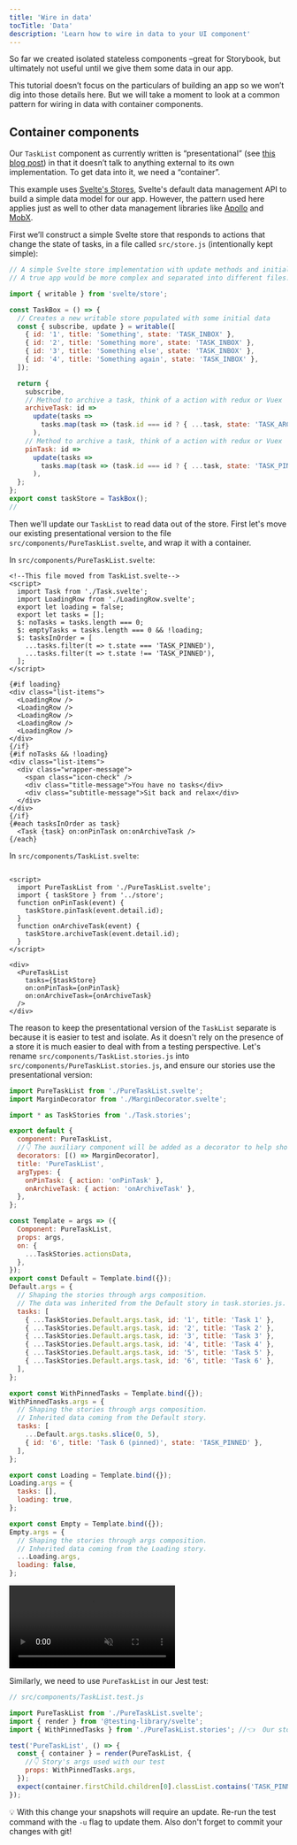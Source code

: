 ```yaml
---
title: 'Wire in data'
tocTitle: 'Data'
description: 'Learn how to wire in data to your UI component'
---
```


So far we created isolated stateless components –great for Storybook, but ultimately not useful until we give them some data in our app.

This tutorial doesn’t focus on the particulars of building an app so we won’t dig into those details here. But we will take a moment to look at a common pattern for wiring in data with container components.

## Container components

Our `TaskList` component as currently written is “presentational” (see [this blog post](https://medium.com/@dan_abramov/smart-and-dumb-components-7ca2f9a7c7d0)) in that it doesn’t talk to anything external to its own implementation. To get data into it, we need a “container”.

This example uses [Svelte's Stores](https://svelte.dev/docs#svelte_store), Svelte's default data management API to build a simple data model for our app. However, the pattern used here applies just as well to other data management libraries like [Apollo](https://www.apollographql.com/client/) and [MobX](https://mobx.js.org/).

First we’ll construct a simple Svelte store that responds to actions that change the state of tasks, in a file called `src/store.js` (intentionally kept simple):

```js:title=src/store.js
// A simple Svelte store implementation with update methods and initial data.
// A true app would be more complex and separated into different files.

import { writable } from 'svelte/store';

const TaskBox = () => {
  // Creates a new writable store populated with some initial data
  const { subscribe, update } = writable([
    { id: '1', title: 'Something', state: 'TASK_INBOX' },
    { id: '2', title: 'Something more', state: 'TASK_INBOX' },
    { id: '3', title: 'Something else', state: 'TASK_INBOX' },
    { id: '4', title: 'Something again', state: 'TASK_INBOX' },
  ]);

  return {
    subscribe,
    // Method to archive a task, think of a action with redux or Vuex
    archiveTask: id =>
      update(tasks =>
        tasks.map(task => (task.id === id ? { ...task, state: 'TASK_ARCHIVED' } : task))
      ),
    // Method to archive a task, think of a action with redux or Vuex
    pinTask: id =>
      update(tasks =>
        tasks.map(task => (task.id === id ? { ...task, state: 'TASK_PINNED' } : task))
      ),
  };
};
export const taskStore = TaskBox();
//
```

Then we'll update our `TaskList` to read data out of the store. First let's move our existing presentational version to the file `src/components/PureTaskList.svelte`, and wrap it with a container.

In `src/components/PureTaskList.svelte`:

```svelte:title=src/components/PureTaskList.svelte
<!--This file moved from TaskList.svelte-->
<script>
  import Task from './Task.svelte';
  import LoadingRow from './LoadingRow.svelte';
  export let loading = false;
  export let tasks = [];
  $: noTasks = tasks.length === 0;
  $: emptyTasks = tasks.length === 0 && !loading;
  $: tasksInOrder = [
    ...tasks.filter(t => t.state === 'TASK_PINNED'),
    ...tasks.filter(t => t.state !== 'TASK_PINNED'),
  ];
</script>

{#if loading}
<div class="list-items">
  <LoadingRow />
  <LoadingRow />
  <LoadingRow />
  <LoadingRow />
  <LoadingRow />
</div>
{/if}
{#if noTasks && !loading}
<div class="list-items">
  <div class="wrapper-message">
    <span class="icon-check" />
    <div class="title-message">You have no tasks</div>
    <div class="subtitle-message">Sit back and relax</div>
  </div>
</div>
{/if}
{#each tasksInOrder as task}
  <Task {task} on:onPinTask on:onArchiveTask />
{/each}
```

In `src/components/TaskList.svelte`:

```svelte:title=src/components/TaskList.svelte

<script>
  import PureTaskList from './PureTaskList.svelte';
  import { taskStore } from '../store';
  function onPinTask(event) {
    taskStore.pinTask(event.detail.id);
  }
  function onArchiveTask(event) {
    taskStore.archiveTask(event.detail.id);
  }
</script>

<div>
  <PureTaskList
    tasks={$taskStore}
    on:onPinTask={onPinTask}
    on:onArchiveTask={onArchiveTask}
  />
</div>
```

The reason to keep the presentational version of the `TaskList` separate is because it is easier to test and isolate. As it doesn't rely on the presence of a store it is much easier to deal with from a testing perspective. Let's rename `src/components/TaskList.stories.js` into `src/components/PureTaskList.stories.js`, and ensure our stories use the presentational version:

```js:title=src/components/PureTaskList.stories.js
import PureTaskList from './PureTaskList.svelte';
import MarginDecorator from './MarginDecorator.svelte';

import * as TaskStories from './Task.stories';

export default {
  component: PureTaskList,
  //👇 The auxiliary component will be added as a decorator to help show the UI correctly
  decorators: [() => MarginDecorator],
  title: 'PureTaskList',
  argTypes: {
    onPinTask: { action: 'onPinTask' },
    onArchiveTask: { action: 'onArchiveTask' },
  },
};

const Template = args => ({
  Component: PureTaskList,
  props: args,
  on: {
    ...TaskStories.actionsData,
  },
});
export const Default = Template.bind({});
Default.args = {
  // Shaping the stories through args composition.
  // The data was inherited from the Default story in task.stories.js.
  tasks: [
    { ...TaskStories.Default.args.task, id: '1', title: 'Task 1' },
    { ...TaskStories.Default.args.task, id: '2', title: 'Task 2' },
    { ...TaskStories.Default.args.task, id: '3', title: 'Task 3' },
    { ...TaskStories.Default.args.task, id: '4', title: 'Task 4' },
    { ...TaskStories.Default.args.task, id: '5', title: 'Task 5' },
    { ...TaskStories.Default.args.task, id: '6', title: 'Task 6' },
  ],
};

export const WithPinnedTasks = Template.bind({});
WithPinnedTasks.args = {
  // Shaping the stories through args composition.
  // Inherited data coming from the Default story.
  tasks: [
    ...Default.args.tasks.slice(0, 5),
    { id: '6', title: 'Task 6 (pinned)', state: 'TASK_PINNED' },
  ],
};

export const Loading = Template.bind({});
Loading.args = {
  tasks: [],
  loading: true,
};

export const Empty = Template.bind({});
Empty.args = {
  // Shaping the stories through args composition.
  // Inherited data coming from the Loading story.
  ...Loading.args,
  loading: false,
};
```

<video autoPlay muted playsInline loop>
  <source
    src="/intro-to-storybook/finished-tasklist-states-6-0.mp4"
    type="video/mp4"
  />
</video>

Similarly, we need to use `PureTaskList` in our Jest test:

```javascript
// src/components/TaskList.test.js

import PureTaskList from './PureTaskList.svelte';
import { render } from '@testing-library/svelte';
import { WithPinnedTasks } from './PureTaskList.stories'; //👈  Our story imported here

test('PureTaskList', () => {
  const { container } = render(PureTaskList, {
    //👇 Story's args used with our test
    props: WithPinnedTasks.args,
  });
  expect(container.firstChild.children[0].classList.contains('TASK_PINNED')).toBe(true);
});
```

<div class="aside">
💡 With this change your snapshots will require an update. Re-run the test command with the <code>-u</code> flag to update them. Also don't forget to commit your changes with git!
</div>
